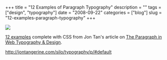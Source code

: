 +++
title = "12 Examples of Paragraph Typography"
description = ""
tags = ["design", "typography"]
date = "2008-09-22"
categories = ["blog"]
slug = "12-examples-paragraph-typography"
+++



  <div class="notebook-screenshot"><a href="http://jontangerine.com/silo/typography/p/#default"><img src="//konigi.com/media/bluga/wt48d7c91cdf784_0.jpg"/></a></div><p><a href="http://jontangerine.com/silo/typography/p/">12 examples</a> complete with CSS from Jon Tan's article on <a href="http://jontangerine.com/log/2008/06/the-paragraph-in-web-typography-and-design">The Paragraph in Web Typography &amp; Design</a>.</p>
    
  <a href="http://jontangerine.com/silo/typography/p/#default">http://jontangerine.com/silo/typography/p/#default</a>
